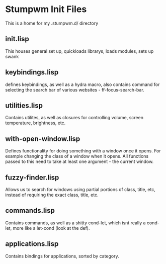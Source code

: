 # Stumpwm Init Files #

This is a home for my .stumpwm.d/ directory

## init.lisp ##

This houses general set up, quickloads librarys, loads modules, sets up swank

## keybindings.lisp ##

defines keybindings, as well as a hydra macro, also contains command for selecting the search bar of various websites - ff-focus-search-bar.

## utilities.lisp ##

Contains utilites, as well as closures for controlling volume, screen temperature, brightness, etc.

## with-open-window.lisp ##

Defines functionality for doing something with a window once it opens. For example changing the class of a window when it opens. All functions passed to this need to take at least one argument - the current window.

## fuzzy-finder.lisp ##

Allows us to search for windows using partial portions of class, title, etc, instead of requiring the exact class, title, etc.

## commands.lisp ##

Contains commands, as well as a shitty cond-let, which isnt really a cond-let, more like a let-cond (look at the def).

## applications.lisp ##

Contains bindings for applications, sorted by category.